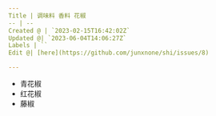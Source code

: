 ```yaml
---
Title | 调味料 香料 花椒
-- | --
Created @ | `2023-02-15T16:42:02Z`
Updated @| `2023-06-04T14:06:27Z`
Labels | ``
Edit @| [here](https://github.com/junxnone/shi/issues/8)

---
```

- 青花椒
- 红花椒
- 藤椒
